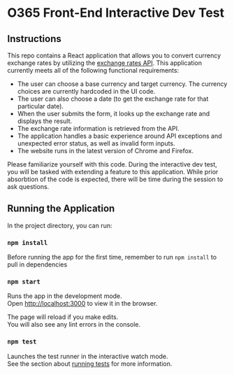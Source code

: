 # O365 Front-End Interactive Dev Test

## Instructions
This repo contains a React application that allows you to convert currency exchange rates by utilizing the [exchange rates API](https://exchangeratesapi.io/). This application currently meets all of the following functional requirements:
  - The user can choose a base currency and target currency. The currency choices are currently hardcoded in the UI
  code.
  - The user can also choose a date (to get the exchange rate for that particular date).
  - When the user submits the form, it looks up the exchange rate and displays the result.
  - The exchange rate information is retrieved from the API.
  - The application handles a basic experience around API exceptions and unexpected error status, as well as invalid form inputs.
  - The website runs in the latest version of Chrome and Firefox.

Please familiarize yourself with this code. During the interactive dev test, you will be tasked with extending a feature to this application. While prior absorbtion of the code is expected, there will be time during the session to ask questions.

## Running the Application

In the project directory, you can run:

### `npm install`

Before running the app for the first time, remember to run `npm install` to pull in dependencies

### `npm start`

Runs the app in the development mode.<br>
Open [http://localhost:3000](http://localhost:3000) to view it in the browser.

The page will reload if you make edits.<br>
You will also see any lint errors in the console.

### `npm test`

Launches the test runner in the interactive watch mode.<br>
See the section about [running tests](https://facebook.github.io/create-react-app/docs/running-tests) for more information.
